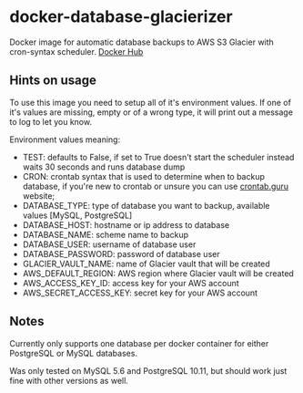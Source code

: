 # docker-database-glacierizer

Docker image for automatic database backups to AWS S3 Glacier with cron-syntax scheduler. [Docker Hub](https://hub.docker.com/r/ivanborshchov/docker-database-glacierizer)

## Hints on usage
To use this image you need to setup all of it's environment values. If one of it's values are missing, empty or of a wrong type, it will print out a message to log to let you know.

Environment values meaning:
- TEST: defaults to False, if set to True doesn't start the scheduler instead waits 30 seconds and runs database dump
- CRON: crontab syntax that is used to determine when to backup database, if you're new to crontab or unsure you can use [crontab.guru](crontab.guru) website;
- DATABASE_TYPE: type of database you want to backup, available values [MySQL, PostgreSQL]
- DATABASE_HOST: hostname or ip address to database
- DATABASE_NAME: scheme name to backup
- DATABASE_USER: username of database user 
- DATABASE_PASSWORD: password of database user
- GLACIER_VAULT_NAME: name of Glacier vault that will be created
- AWS_DEFAULT_REGION: AWS region where Glacier vault will be created
- AWS_ACCESS_KEY_ID: access key for your AWS account
- AWS_SECRET_ACCESS_KEY: secret key for your AWS account

## Notes
Currently only supports one database per docker container for either PostgreSQL or MySQL databases. 

Was only tested on MySQL 5.6 and PostgreSQL 10.11, but should work just fine with other versions as well.